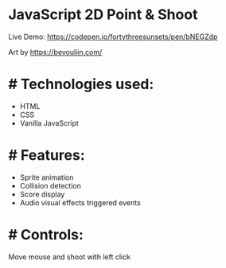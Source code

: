 # JavaScript 2D Point & Shoot

Live Demo: https://codepen.io/fortythreesunsets/pen/bNEGZdp

Art by https://bevouliin.com/

# # Technologies used:
- HTML
- CSS
- Vanilla JavaScript

# # Features:
- Sprite animation
- Collision detection
- Score display
- Audio visual effects triggered events

# # Controls:
Move mouse and shoot with left click
